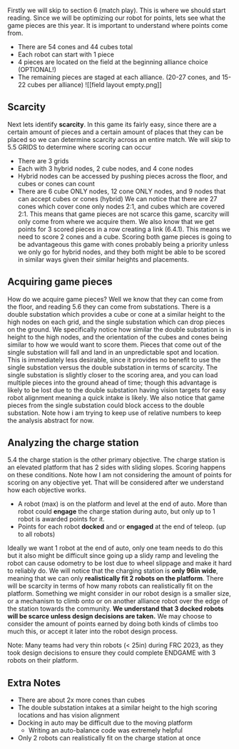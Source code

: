 Firstly we will skip to section 6 (match play). This is where we should start reading. Since we will be optimizing our robot for points, lets see what the game pieces are this year. It is important to understand where points come from.
- There are 54 cones and 44 cubes total
- Each robot can start with 1 piece
- 4 pieces are located on the field at the beginning alliance choice (OPTIONAL!)
- The remaining pieces are staged at each alliance. (20-27 cones, and 15-22 cubes per alliance)
![[field layout empty.png]]

## Scarcity
Next lets identify **scarcity**. In this game its fairly easy, since there are a certain amount of pieces and a certain amount of places that they can be placed so we can determine scarcity across an entire match. We will skip to 5.5 GRIDS to determine where scoring can occur
- There are 3 grids
- Each with 3 hybrid nodes, 2 cube nodes, and 4 cone nodes
- Hybrid nodes can be accessed by pushing pieces across the floor, and cubes or cones can count
- There are 6 cube ONLY nodes, 12 cone ONLY nodes, and 9 nodes that can accept cubes or cones (hybrid)
We can notice that there are 27 cones which cover cone only nodes 2:1, and cubes which are covered 2:1. This means that game pieces are not scarce this game, scarcity will only come from where we acquire them. We also know that we get points for 3 scored pieces in a row creating a link (6.4.1). This means we need to score 2 cones and a cube. Scoring both game pieces is going to be advantageous this game with cones probably being a priority unless we only go for hybrid nodes, and they both might be able to be scored in similar ways given their similar heights and placements. 

## Acquiring game pieces
How do we acquire game pieces? Well we know that they can come from the floor, and reading 5.6 they can come from substations. There is a double substation which provides a cube or cone at a similar height to the high nodes on each grid, and the single substation which can drop pieces on the ground. We specifically notice how similar the double substation is in height to the high nodes, and the orientation of the cubes and cones being similar to how we would want to score them. Pieces that come out of the single substation will fall and land in an unpredictable spot and location. This is immediately less desirable, since it provides no benefit to use the single substation versus the double substation in terms of scarcity. The single substation is slightly closer to the scoring area, and you can load multiple pieces into the ground ahead of time; though this advantage is likely to be lost due to the double substation having vision targets for easy robot alignment meaning a quick intake is likely. We also notice that game pieces from the single substation could block access to the double substation. Note how i am trying to keep use of relative numbers to keep the analysis abstract for now.

## Analyzing the charge station
5.4 the charge station is the other primary objective. The charge station is an elevated platform that has 2 sides with sliding slopes. Scoring happens on these conditions. Note how I am not considering the amount of points for scoring on any objective yet. That will be considered after we understand how each objective works.
- A robot (max) is on the platform and level at the end of auto. More than robot could **engage** the charge station during auto, but only up to 1 robot is awarded points for it.
- Points for each robot **docked** and or **engaged** at the end of teleop. (up to all robots)

Ideally we want 1 robot at the end of auto, only one team needs to do this but it also might be difficult since going up a slidy ramp and leveling the robot can cause odometry to be lost due to wheel slippage and make it hard to reliably do. We will notice that the charging station is **only 96in wide**, meaning that we can only **realistically fit 2 robots on the platform**. There will be scarcity in terms of how many robots can realistically fit on the platform. Something we might consider in our robot design is a smaller size, or a mechanism to climb onto or on another alliance robot over the edge of the station towards the community. **We understand that 3 docked robots will be scarce unless design decisions are taken.** We may choose to consider the amount of points earned by doing both kinds of climbs too much this, or accept it later into the robot design process.

Note: Many teams had very thin robots (< 25in) during FRC 2023, as they took design decisions to ensure they could complete ENDGAME with 3 robots on their platform. 


## Extra Notes
- There are about 2x more cones than cubes
- The double substation intakes at a similar height to the high scoring locations and has vision alignment
- Docking in auto may be difficult due to the moving platform
	- Writing an auto-balance code was extremely helpful
- Only 2 robots can realistically fit on the charge station at once